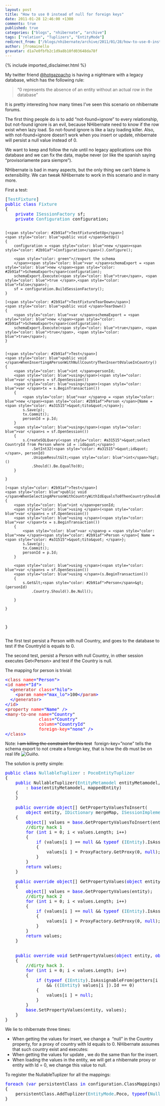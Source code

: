 ```yaml
---
layout: post
title: "How to use 0 instead of null for foreign keys"
date: 2011-01-28 12:46:00 +1300
comments: true
published: true
categories: ["blogs", "nhibernate", "archive"]
tags: ["relation", "Tuplizers", "EntityMode"]
redirect_from: ["/blogs/nhibernate/archive/2011/01/28/how-to-use-0-instead-of-null-for-foreign-keys.aspx"]
author: jfromainello
gravatar: d1a7e0fbfb2c1d9a8b10fd03648da78f
---
```

{% include imported_disclaimer.html %}
<p>My twitter friend <a href="http://twitter.com/#!/hotgazpacho">@hotgazpacho</a> is having a nightmare with a legacy database, which has the following rule:</p>  <blockquote>   <p>“0 represents the absence of an entity without an actual row in the database”</p> </blockquote>  <p>It is pretty interesting how many times I’ve seen this scenario on nhibernate forums. </p>  <p>The first thing people do is to add “not-found=ignore” to every relationship, but not-found ignore is an evil, because NHibernate need to know if the row exist when lazy load. So not-found ignore is like a lazy loading killer. Also, with not-found=ignore doesn’t work when you insert or update, nhibernate will persist a null value instead of 0. </p>  <p>We want to keep and follow the rule until no legacy applications use this database and we can fix the data, maybe never (or like the spanish saying “provisoriamente para siempre”).</p>  <p>NHibernate is bad in many aspects, but the only thing we can’t blame is extensibility. We can tweak NHibernate to work in this scenario and in many more.</p>  <p>First a test:</p>  <pre class="code">[<span style="color: #2b91af">TestFixture</span>]
<span style="color: blue">public class </span><span style="color: #2b91af">Fixture
</span>{
    <span style="color: blue">private </span><span style="color: #2b91af">ISessionFactory </span>sf;
    <span style="color: blue">private </span><span style="color: #2b91af">Configuration </span>configuration;

    [<span style="color: #2b91af">TestFixtureSetUp</span>]
    <span style="color: blue">public void </span>SetUp()
    {
        configuration = <span style="color: blue">new </span><span style="color: #2b91af">Configuration</span>().Configure();

        <span style="color: green">//export the schema
        </span><span style="color: blue">var </span>schemaExport = <span style="color: blue">new </span><span style="color: #2b91af">SchemaExport</span>(configuration);
        schemaExport.Execute(<span style="color: blue">true</span>, <span style="color: blue">true </span>,<span style="color: blue">false</span>);
        sf = configuration.BuildSessionFactory();
    }

    [<span style="color: #2b91af">TestFixtureTearDown</span>]
    <span style="color: blue">public void </span>TearDown()
    {
        <span style="color: blue">var </span>schemaExport = <span style="color: blue">new </span><span style="color: #2b91af">SchemaExport</span>(configuration);
        schemaExport.Execute(<span style="color: blue">true</span>, <span style="color: blue">true</span>, <span style="color: blue">true</span>);
    }


    [<span style="color: #2b91af">Test</span>]
    <span style="color: blue">public void </span>WhenInsertingAPersonWithNullCountryThenInsert0ValueInCountry()
    {
        <span style="color: blue">int </span>personId;
        <span style="color: blue">using</span>(<span style="color: blue">var </span>s = sf.OpenSession())
        <span style="color: blue">using</span>(<span style="color: blue">var </span>tx = s.BeginTransaction())
        {
            <span style="color: blue">var </span>p = <span style="color: blue">new </span><span style="color: #2b91af">Person </span>{Name = <span style="color: #a31515">&quot;tito&quot;</span>};
            s.Save(p);
            tx.Commit();
            personId = p.Id;
        }
        <span style="color: blue">using</span>(<span style="color: blue">var </span>s = sf.OpenSession())
        {
            s.CreateSQLQuery(<span style="color: #a31515">&quot;select CountryId from Person where id = :id&quot;</span>)
                .SetInt32(<span style="color: #a31515">&quot;id&quot;</span>, personId)
                .UniqueResult&lt;<span style="color: blue">int</span>?&gt;()
                .Should().Be.EqualTo(0);
        }

    }

    [<span style="color: #2b91af">Test</span>]
    <span style="color: blue">public void </span>WhenSelectingAPersonWithCountryWithIdEqualsTo0ThenCountryShouldBeNull()
    {
        <span style="color: blue">int </span>personId;
        <span style="color: blue">using </span>(<span style="color: blue">var </span>s = sf.OpenSession())
        <span style="color: blue">using </span>(<span style="color: blue">var </span>tx = s.BeginTransaction())
        {
            <span style="color: blue">var </span>p = <span style="color: blue">new </span><span style="color: #2b91af">Person </span>{ Name = <span style="color: #a31515">&quot;tito&quot; </span>};
            s.Save(p);
            tx.Commit();
            personId = p.Id;
        }

        <span style="color: blue">using </span>(<span style="color: blue">var </span>s = sf.OpenSession())
        <span style="color: blue">using </span>(s.BeginTransaction())
        {
            s.Get&lt;<span style="color: #2b91af">Person</span>&gt;(personId)
                .Country.Should().Be.Null();

        }

    }
}</pre>

<p>The first test persist a Person with null Country, and goes to the database to test if the CountryId is equals to 0.</p>

<p>The second test, persist a Person with null Country, in other session executes Get&lt;Person&gt; and test if the Country is null.</p>

<p>The mapping for person is trivial:</p>

<pre class="code"><span style="color: blue">&lt;</span><span style="color: #a31515">class </span><span style="color: red">name</span><span style="color: blue">=</span>&quot;<span style="color: blue">Person</span>&quot;<span style="color: blue">&gt;
&lt;</span><span style="color: #a31515">id </span><span style="color: red">name</span><span style="color: blue">=</span>&quot;<span style="color: blue">Id</span>&quot;<span style="color: blue">&gt;
  &lt;</span><span style="color: #a31515">generator </span><span style="color: red">class</span><span style="color: blue">=</span>&quot;<span style="color: blue">hilo</span>&quot;<span style="color: blue">&gt;
    &lt;</span><span style="color: #a31515">param </span><span style="color: red">name</span><span style="color: blue">=</span>&quot;<span style="color: blue">max_lo</span>&quot;<span style="color: blue">&gt;</span>100<span style="color: blue">&lt;/</span><span style="color: #a31515">param</span><span style="color: blue">&gt;
  &lt;/</span><span style="color: #a31515">generator</span><span style="color: blue">&gt;
&lt;/</span><span style="color: #a31515">id</span><span style="color: blue">&gt;    
&lt;</span><span style="color: #a31515">property </span><span style="color: red">name</span><span style="color: blue">=</span>&quot;<span style="color: blue">Name</span>&quot; <span style="color: blue">/&gt;
&lt;</span><span style="color: #a31515">many-to-one </span><span style="color: red">name</span><span style="color: blue">=</span>&quot;<span style="color: blue">Country</span>&quot; 
             <span style="color: red">class</span><span style="color: blue">=</span>&quot;<span style="color: blue">Country</span>&quot; 
             <span style="color: red">column</span><span style="color: blue">=</span>&quot;<span style="color: blue">CountryId</span>&quot; 
             <span style="color: red">foreign-key</span><span style="color: blue">=</span>&quot;<span style="color: blue">none</span>&quot; <span style="color: blue">/&gt;
&lt;/</span><span style="color: #a31515">class</span><span style="color: blue">&gt;</span></pre>

<p>Note: <strike>I am killing the constraint for this test</strike>&#160; foreign-key=”none” tells the schema export to not create a foreign key, that is how the db must be on real life <img style="border-bottom-style: none; border-right-style: none; border-top-style: none; border-left-style: none" class="wlEmoticon wlEmoticon-winkingsmile" alt="Guiño" src="/cfs-file.ashx/__key/CommunityServer.Blogs.Components.WeblogFiles/nhibernate/wlEmoticon_2D00_winkingsmile_5F00_2AC68689.png" />.</p>

<p>The solution is pretty simple:</p>

<pre class="code"><span style="color: blue">public class </span><span style="color: #2b91af">NullableTuplizer </span>: <span style="color: #2b91af">PocoEntityTuplizer
</span>{
    <span style="color: blue">public </span>NullableTuplizer(<span style="color: #2b91af">EntityMetamodel </span>entityMetamodel, <span style="color: #2b91af">PersistentClass </span>mappedEntity)
        : <span style="color: blue">base</span>(entityMetamodel, mappedEntity)
    {
    }

    <span style="color: blue">public override object</span>[] GetPropertyValuesToInsert(
        <span style="color: blue">object </span>entity, <span style="color: #2b91af">IDictionary </span>mergeMap, <span style="color: #2b91af">ISessionImplementor </span>session)
    {
        <span style="color: blue">object</span>[] values = <span style="color: blue">base</span>.GetPropertyValuesToInsert(entity, mergeMap, session);
        <span style="color: green">//dirty hack 1
        </span><span style="color: blue">for </span>(<span style="color: blue">int </span>i = 0; i &lt; values.Length; i++)
        {
            <span style="color: blue">if </span>(values[i ] == <span style="color: blue">null </span>&amp;&amp; <span style="color: blue">typeof </span>(<span style="color: #2b91af">IEntity</span>).IsAssignableFrom(getters[i ].ReturnType))
            {
                values[i ] = ProxyFactory.GetProxy(0, <span style="color: blue">null</span>);
            }
        }
        <span style="color: blue">return </span>values;
    }

    <span style="color: blue">public override object</span>[] GetPropertyValues(<span style="color: blue">object </span>entity)
    {
        <span style="color: blue">object</span>[] values = <span style="color: blue">base</span>.GetPropertyValues(entity);
        <span style="color: green">//dirty hack 2
        </span><span style="color: blue">for </span>(<span style="color: blue">int </span>i = 0; i &lt; values.Length; i++)
        {
            <span style="color: blue">if </span>(values[i ] == <span style="color: blue">null </span>&amp;&amp; <span style="color: blue">typeof </span>(<span style="color: #2b91af">IEntity</span>).IsAssignableFrom(getters[i ].ReturnType))
            {
                values[i ] = ProxyFactory.GetProxy(0, <span style="color: blue">null</span>);
            }
        }
        <span style="color: blue">return </span>values;
    }


    <span style="color: blue">public override void </span>SetPropertyValues(<span style="color: blue">object </span>entity, <span style="color: blue">object</span>[] values)
    {
        <span style="color: green">//dirty hack 3.
        </span><span style="color: blue">for </span>(<span style="color: blue">int </span>i = 0; i &lt; values.Length; i++)
        {
            <span style="color: blue">if </span>(<span style="color: blue">typeof </span>(<span style="color: #2b91af">IEntity</span>).IsAssignableFrom(getters[i ].ReturnType)
                &amp;&amp; ((<span style="color: #2b91af">IEntity</span>) values[i ]).Id == 0)
            {
                values[i ] = <span style="color: blue">null</span>;
            }
        }
        <span style="color: blue">base</span>.SetPropertyValues(entity, values);
    }
}</pre>

<p>We lie to nhibernate three times:</p>

<ul>
  <li>When getting the values for insert, we change a&#160; “null” in the Country property, for a proxy of country with Id equals to 0. NHibernate assumes that such country exist and executes: </li>

  <li>When getting the values for update , we do the same than for the insert. </li>

  <li>When loading the values in the entity, we will get a nhibernate proxy or entity with Id = 0, we change this value to null. </li>
</ul>

<p>To register the NullableTuplizer for all the mappings:</p>

<pre class="code"><span style="color: blue">foreach </span>(<span style="color: blue">var </span>persistentClass <span style="color: blue">in </span>configuration.ClassMappings)
{
    persistentClass.AddTuplizer(<span style="color: #2b91af">EntityMode</span>.Poco, <span style="color: blue">typeof</span>(<span style="color: #2b91af">NullableTuplizer</span>).AssemblyQualifiedName);
}</pre>
